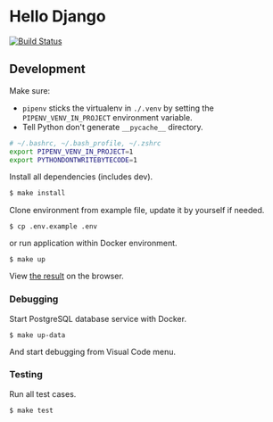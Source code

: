 # Hello Django

[![Build Status](https://travis-ci.com/tsrnd/hello-django.svg?branch=master)](https://travis-ci.com/tsrnd/hello-django)

## Development

Make sure:
- `pipenv` sticks the virtualenv in `./.venv` by setting the
 `PIPENV_VENV_IN_PROJECT` environment variable.
- Tell Python don't generate `__pycache__` directory.

```bash
# ~/.bashrc, ~/.bash_profile, ~/.zshrc
export PIPENV_VENV_IN_PROJECT=1
export PYTHONDONTWRITEBYTECODE=1
```

Install all dependencies (includes dev).

```bash
$ make install
```

Clone environment from example file, update it by yourself if needed.

```
$ cp .env.example .env
```

or run application within Docker environment.

```
$ make up
```

View [the result](http://localhost:8000/api/foo/hello) on the browser.

### Debugging

Start PostgreSQL database service with Docker.

```
$ make up-data
```

And start debugging from Visual Code menu.

### Testing

Run all test cases.

```
$ make test
```
